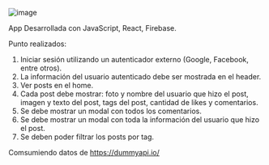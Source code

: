 
![image](https://user-images.githubusercontent.com/83477127/191621802-ddebd8da-ab7a-41e9-acda-467ec996cdae.png)


App Desarrollada con JavaScript, React, Firebase.

Punto realizados:
1. Iniciar sesión utilizando un autenticador externo (Google, Facebook, entre otros).
2. La información del usuario autenticado debe ser mostrada en el header.
3. Ver posts en el home.
4. Cada post debe mostrar: foto y nombre del usuario que hizo el post, imagen y texto del post, tags del post, cantidad de likes y comentarios.
5. Se debe mostrar un modal con todos los comentarios.
6. Se debe mostrar un modal con toda la información del usuario que hizo el post.
7. Se deben poder filtrar los posts por tag.

Comsumiendo datos de https://dummyapi.io/ 
